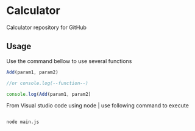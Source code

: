 # Calculator
Calculator repository for GitHub

## Usage 

Use the command bellow to use several functions

```javascript
Add(param1, param2)

//or console.log(--function--)

console.log(Add(param1, param2)
```

From Visual studio code using node | use following command to execute

```bash

node main.js

```
